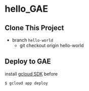 # hello_GAE

## Clone This Project
- branch `hello-world`
  - git checkout origin hello-world

## Deploy to GAE
install [gcloud SDK](https://cloud.google.com/sdk/downloads) before
```
$ gcloud app deploy
```
